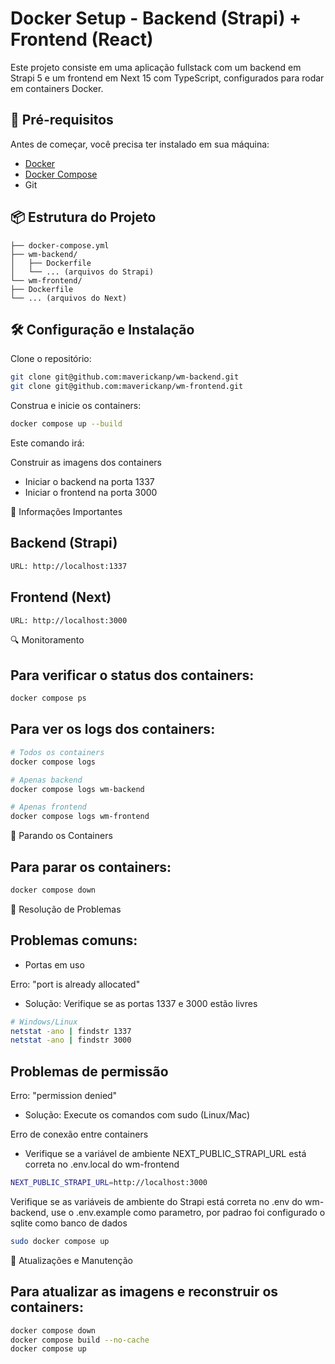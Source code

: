 # Docker Setup - Backend (Strapi) + Frontend (React)

Este projeto consiste em uma aplicação fullstack com um backend em Strapi 5 e um frontend em Next 15 com TypeScript, configurados para rodar em containers Docker.

## 🚀 Pré-requisitos

Antes de começar, você precisa ter instalado em sua máquina:

- [Docker](https://www.docker.com/get-started)
- [Docker Compose](https://docs.docker.com/compose/install/)
- Git

## 📦 Estrutura do Projeto
```.
├── docker-compose.yml
├── wm-backend/
│   ├── Dockerfile
│   └── ... (arquivos do Strapi)
└── wm-frontend/
├── Dockerfile
└── ... (arquivos do Next)
```

## 🛠️ Configuração e Instalação

Clone o repositório:

```bash
git clone git@github.com:maverickanp/wm-backend.git
git clone git@github.com:maverickanp/wm-frontend.git
```

Construa e inicie os containers:

```bash
docker compose up --build
```

Este comando irá:

Construir as imagens dos containers

- Iniciar o backend na porta 1337
- Iniciar o frontend na porta 3000

📝 Informações Importantes

## Backend (Strapi)

```bash
URL: http://localhost:1337
```

## Frontend (Next)

```bash
URL: http://localhost:3000
```

🔍 Monitoramento

## Para verificar o status dos containers:

```bash
docker compose ps
```

## Para ver os logs dos containers:

```bash
# Todos os containers
docker compose logs

# Apenas backend
docker compose logs wm-backend

# Apenas frontend
docker compose logs wm-frontend
```

🛑 Parando os Containers

## Para parar os containers:

```bash
docker compose down
```

🔧 Resolução de Problemas

## Problemas comuns:

- Portas em uso

Erro: "port is already allocated"

- Solução: Verifique se as portas 1337 e 3000 estão livres

```bash
# Windows/Linux
netstat -ano | findstr 1337
netstat -ano | findstr 3000
```

## Problemas de permissão

Erro: "permission denied"

- Solução: Execute os comandos com sudo (Linux/Mac)

Erro de conexão entre containers

- Verifique se a variável de ambiente NEXT_PUBLIC_STRAPI_URL está correta no .env.local do wm-frontend

```bash
NEXT_PUBLIC_STRAPI_URL=http://localhost:3000
```

Verifique se as variáveis de ambiente do Strapi está correta no .env do wm-backend, use o .env.example como parametro, por padrao foi configurado o sqlite como banco de dados

```bash
sudo docker compose up
```

🔄 Atualizações e Manutenção

## Para atualizar as imagens e reconstruir os containers:

```bash
docker compose down
docker compose build --no-cache
docker compose up
```
